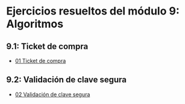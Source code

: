 # Ejercicios resueltos del módulo 9: Algoritmos


## 9.1: Ticket de compra

- [01 Ticket de compra](./9-1-ticket-compra)

## 9.2: Validación de clave segura

- [02 Validación de clave segura](./9-2-clave-fuerte)


